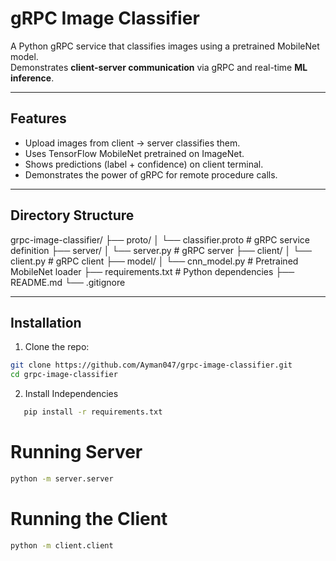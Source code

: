 # gRPC Image Classifier

A Python gRPC service that classifies images using a pretrained MobileNet model.  
Demonstrates **client-server communication** via gRPC and real-time **ML inference**.

---

## Features

- Upload images from client → server classifies them.
- Uses TensorFlow MobileNet pretrained on ImageNet.
- Shows predictions (label + confidence) on client terminal.
- Demonstrates the power of gRPC for remote procedure calls.

---

## Directory Structure

grpc-image-classifier/
├── proto/
│   └── classifier.proto        # gRPC service definition
├── server/
│   └── server.py               # gRPC server
├── client/
│   └── client.py               # gRPC client
├── model/
│   └── cnn_model.py            # Pretrained MobileNet loader
├── requirements.txt            # Python dependencies
├── README.md
└── .gitignore

---

## Installation

1. Clone the repo:

```bash
git clone https://github.com/Ayman047/grpc-image-classifier.git
cd grpc-image-classifier
```

2. Install Independencies
```bash
   pip install -r requirements.txt
```
# Running Server

```bash
python -m server.server
```

# Running the Client

```bash
python -m client.client
```


